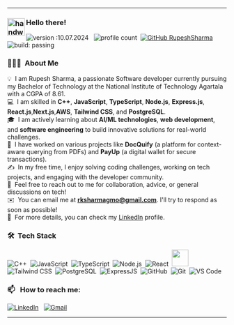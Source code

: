 


---



### <img alt="handwavegif" src="https://user-images.githubusercontent.com/39513876/112366216-8cfe7400-8cfe-11eb-8116-7d3dbae20e97.gif" width='40' align="left"/> Hello there!
![version :10.07.2024](https://img.shields.io/badge/version-10.07.2024-informational) &nbsp;
![profile count](https://komarev.com/ghpvc/?username=rsharma828&color=red)&nbsp;
[![GitHub RupeshSharma](https://img.shields.io/github/followers/rsharma828?label=follow&style=social)](https://github.com/rsharma828)&nbsp;
![build: passing](https://img.shields.io/badge/build-passing-success)

### 👨🏻‍💻 &nbsp;About Me

💡 &nbsp;I am Rupesh Sharma, a passionate Software developer currently pursuing my Bachelor of Technology at the National Institute of Technology Agartala with a CGPA of 8.61.  
💻 &nbsp;I am skilled in **C++**, **JavaScript**, **TypeScript**, **Node.js**, **Express.js**, **React.js**,**Next.js**,**AWS**, **Tailwind CSS**, and **PostgreSQL**.  
🎓 &nbsp;I am actively learning about **AI/ML technologies**, **web development**, and **software engineering** to build innovative solutions for real-world challenges.  
🌱 &nbsp;I have worked on various projects like **DocQuify** (a platform for context-aware querying from PDFs) and **PayUp** (a digital wallet for secure transactions).  
✍️ &nbsp;In my free time, I enjoy solving coding challenges, working on tech projects, and engaging with the developer community.  
💬 &nbsp;Feel free to reach out to me for collaboration, advice, or general discussions on tech!  
✉️ &nbsp;You can email me at **rksharmagmo@gmail.com**. I'll try to respond as soon as possible!  
📄 &nbsp;For more details, you can check my [LinkedIn](https://www.linkedin.com/in/rksharmagmo/) profile.

### 🛠 &nbsp;Tech Stack

![C++](https://img.shields.io/badge/-C++-05122A?style=flat&logo=C%2B%2B&logoColor=00599C)&nbsp;
![JavaScript](https://img.shields.io/badge/-JavaScript-05122A?style=flat&logo=javascript)&nbsp;
![TypeScript](https://img.shields.io/badge/-TypeScript-05122A?style=flat&logo=typescript&logoColor=3178C6)&nbsp;
![Node.js](https://img.shields.io/badge/-Node.js-05122A?style=flat&logo=node.js&logoColor=8CC84B)&nbsp;
![React](https://img.shields.io/badge/-React-05122A?style=flat&logo=react&logoColor=61DAFB)&nbsp;
<img src="https://assets.vercel.com/image/upload/v1662130559/nextjs/Icon_light_background.png" width="38" height="38" />&nbsp;
![Tailwind CSS](https://img.shields.io/badge/-Tailwind%20CSS-05122A?style=flat&logo=tailwind-css&logoColor=38B2AC)&nbsp;
![PostgreSQL](https://img.shields.io/badge/-PostgreSQL-05122A?style=flat&logo=postgresql&logoColor=336791)&nbsp;
![ExpressJS](https://img.shields.io/badge/-Express.js-05122A?style=flat&logo=express&logoColor=000000)&nbsp;
![GitHub](https://img.shields.io/badge/-GitHub-05122A?style=flat&logo=github)&nbsp;
![Git](https://img.shields.io/badge/-Git-05122A?style=flat&logo=git)&nbsp;
![VS Code](https://img.shields.io/badge/-VS%20Code-05122A?style=flat&logo=visual-studio-code&logoColor=007ACC)&nbsp;

### 📫 &nbsp; How to reach me:

<a href="https://www.linkedin.com/in/rksharmagmo/"><img alt="LinkedIn" src="https://img.shields.io/badge/linkedin%20-%230077B5.svg?&style=flat&logo=linkedin&logoColor=white"/></a> &nbsp;
<a href="mailto:rksharmagmo@gmail.com"><img alt="Gmail" src="https://img.shields.io/badge/Gmail-D14836?style=flat&logo=gmail&logoColor=white" /></a> &nbsp;

---

<!--
**rsharma828/rsharma828** is a ✨ _special_ ✨ repository because its `README.md` (this file) appears on your GitHub profile.

Here are some ideas to get you started:

- 🔭 I’m currently working on ...
- 🌱 I’m currently learning ...
- 👯 I’m looking to collaborate on ...
- 🤔 I’m looking for help with ...
- 💬 Ask me about ...
- 📫 How to reach me: ...
- 😄 Pronouns: ...
- ⚡ Fun fact: ...
-->

